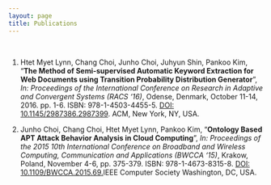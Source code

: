 ```yaml
---
layout: page
title: Publications
---
```


 

1.  Htet Myet Lynn, Chang Choi, Junho Choi, Juhyun Shin, Pankoo Kim, “**The
    Method of Semi-supervised Automatic Keyword Extraction for Web Documents
    using Transition Probability Distribution Generator**”, *In: Proceedings of
    the International Conference on Research in Adaptive and Convergent Systems
    (RACS ‘16)*, Odense, Denmark, October 11-14, 2016. pp. 1-6. ISBN:
    978-1-4503-4455-5. [DOI:
    10.1145/2987386.2987399](https://doi.org/10.1145/2987386.2987399). ACM, New
    York, NY, USA.

2.  Junho Choi, Chang Choi, Htet Myet Lynn, Pankoo Kim, “**Ontology Based APT
    Attack Behavior Analysis in Cloud Computing**”, *In: Proceedings of the 2015
    10th International Conference on Broadband and Wireless Computing,
    Communication and Applications (BWCCA ‘15)*, Krakow, Poland, November 4-6,
    pp. 375-379. ISBN: 978-1-4673-8315-8. [DOI:
    10.1109/BWCCA.2015.69](http://ieeexplore.ieee.org/document/7424851/)[.](https://doi.org/10.1109/BWCCA.2015.6)IEEE
    Computer Society Washington, DC, USA.
